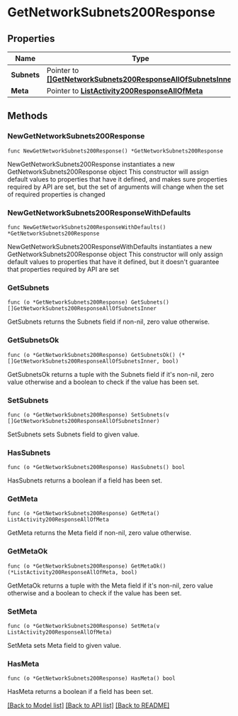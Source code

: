 # GetNetworkSubnets200Response

## Properties

Name | Type | Description | Notes
------------ | ------------- | ------------- | -------------
**Subnets** | Pointer to [**[]GetNetworkSubnets200ResponseAllOfSubnetsInner**](GetNetworkSubnets200ResponseAllOfSubnetsInner.md) |  | [optional] 
**Meta** | Pointer to [**ListActivity200ResponseAllOfMeta**](ListActivity200ResponseAllOfMeta.md) |  | [optional] 

## Methods

### NewGetNetworkSubnets200Response

`func NewGetNetworkSubnets200Response() *GetNetworkSubnets200Response`

NewGetNetworkSubnets200Response instantiates a new GetNetworkSubnets200Response object
This constructor will assign default values to properties that have it defined,
and makes sure properties required by API are set, but the set of arguments
will change when the set of required properties is changed

### NewGetNetworkSubnets200ResponseWithDefaults

`func NewGetNetworkSubnets200ResponseWithDefaults() *GetNetworkSubnets200Response`

NewGetNetworkSubnets200ResponseWithDefaults instantiates a new GetNetworkSubnets200Response object
This constructor will only assign default values to properties that have it defined,
but it doesn't guarantee that properties required by API are set

### GetSubnets

`func (o *GetNetworkSubnets200Response) GetSubnets() []GetNetworkSubnets200ResponseAllOfSubnetsInner`

GetSubnets returns the Subnets field if non-nil, zero value otherwise.

### GetSubnetsOk

`func (o *GetNetworkSubnets200Response) GetSubnetsOk() (*[]GetNetworkSubnets200ResponseAllOfSubnetsInner, bool)`

GetSubnetsOk returns a tuple with the Subnets field if it's non-nil, zero value otherwise
and a boolean to check if the value has been set.

### SetSubnets

`func (o *GetNetworkSubnets200Response) SetSubnets(v []GetNetworkSubnets200ResponseAllOfSubnetsInner)`

SetSubnets sets Subnets field to given value.

### HasSubnets

`func (o *GetNetworkSubnets200Response) HasSubnets() bool`

HasSubnets returns a boolean if a field has been set.

### GetMeta

`func (o *GetNetworkSubnets200Response) GetMeta() ListActivity200ResponseAllOfMeta`

GetMeta returns the Meta field if non-nil, zero value otherwise.

### GetMetaOk

`func (o *GetNetworkSubnets200Response) GetMetaOk() (*ListActivity200ResponseAllOfMeta, bool)`

GetMetaOk returns a tuple with the Meta field if it's non-nil, zero value otherwise
and a boolean to check if the value has been set.

### SetMeta

`func (o *GetNetworkSubnets200Response) SetMeta(v ListActivity200ResponseAllOfMeta)`

SetMeta sets Meta field to given value.

### HasMeta

`func (o *GetNetworkSubnets200Response) HasMeta() bool`

HasMeta returns a boolean if a field has been set.


[[Back to Model list]](../README.md#documentation-for-models) [[Back to API list]](../README.md#documentation-for-api-endpoints) [[Back to README]](../README.md)


